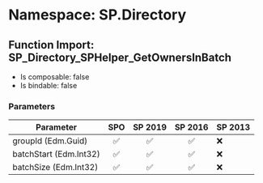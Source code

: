 # Namespace: SP.Directory

## Function Import: SP_Directory_SPHelper_GetOwnersInBatch

- Is composable: false
- Is bindable: false

### Parameters

Parameter | SPO | SP 2019 | SP 2016 | SP 2013
----------|:---:|:-------:|:-------:|:-------
groupId (Edm.Guid) | ✅ | ✅ | ✅ | ❌
batchStart (Edm.Int32) | ✅ | ✅ | ✅ | ❌
batchSize (Edm.Int32) | ✅ | ✅ | ✅ | ❌
